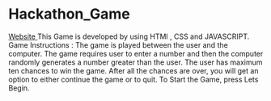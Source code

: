 # Hackathon_Game
<a href="https://stanish28.github.io/Hackathon_Game/" target="_blank"> Website </a>
This Game is developed by using HTMl , CSS and JAVASCRIPT.
Game Instructions :
The game is played between the user and the computer.
The game requires user to enter a number and then the computer randomly generates a number greater than the user.
The user has maximum ten chances to win the game.
After all the chances are over, you will get an option to either continue the game or to quit.
To Start the Game, press Lets Begin.

